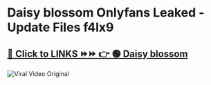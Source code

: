 
 # Daisy blossom Onlyfans Leaked - Update Files f4lx9

## <h2><a href="https://clipsfans.com/Daisy_blossom&ref=git">🔗 Click to LINKS ⏩⏩ 👉 🟢 Daisy blossom </a></h2>

<a href="https://clipsfans.com/Daisy_blossom&ref=git" rel="nofollow" data-target="animated-image.originalLink"><img src="https://i.ibb.co.com/xMMVF88/686577567.gif" alt="Viral Video Original" style="max-width: 100%; display: inline-block;" data-target="animated-image.originalImage"></a>

